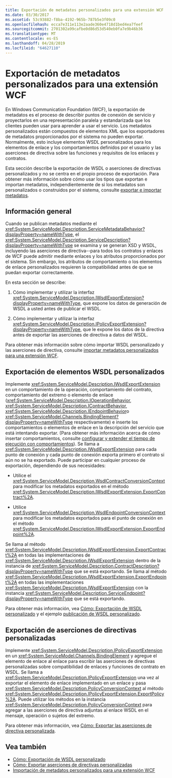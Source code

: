 ```yaml
---
title: Exportación de metadatos personalizados para una extensión WCF
ms.date: 03/30/2017
ms.assetid: 53c93882-f8ba-4192-965b-787b5e3f09c0
ms.openlocfilehash: ecca7e311e113e2aade360e4718d1bed4ea7feef
ms.sourcegitcommit: 2701302a99cafbe0d86d53d540eb0fa7e9b46b36
ms.translationtype: MT
ms.contentlocale: es-ES
ms.lasthandoff: 04/28/2019
ms.locfileid: "64627110"
---
```

# <a name="exporting-custom-metadata-for-a-wcf-extension"></a>Exportación de metadatos personalizados para una extensión WCF
En Windows Communication Foundation (WCF), la exportación de metadatos es el proceso de describir puntos de conexión de servicio y proyectarlos en una representación paralela y estandarizada que los clientes pueden usar para aprender a usar el servicio. Los metadatos personalizados están compuestos de elementos XML que los exportadores de metadatos proporcionados por el sistema no pueden exportar. Normalmente, esto incluye elementos WSDL personalizados para los elementos de enlace y los comportamientos definidos por el usuario y las aserciones de directiva sobre las funciones y requisitos de los enlaces y contratos.  
  
 Esta sección describe la exportación de WSDL o aserciones de directivas personalizados y no se centra en el propio proceso de exportación. Para obtener más información sobre cómo usar los tipos que exportan e importan metadatos, independientemente de si los metadatos son personalizados o construidos por el sistema, consulte [exportar e importar metadatos](../../../../docs/framework/wcf/feature-details/exporting-and-importing-metadata.md).  
  
## <a name="overview"></a>Información general  
 Cuando se publican metadatos mediante el <xref:System.ServiceModel.Description.ServiceMetadataBehavior?displayProperty=nameWithType>, el <xref:System.ServiceModel.Description.ServiceDescription?displayProperty=nameWithType> se examina y se generan XSD y WSDL, incluyendo las aserciones de directiva--para todos los contratos y enlaces de WCF puede admitir mediante enlaces y los atributos proporcionados por el sistema. Sin embargo, los atributos de comportamiento o los elementos de enlace personalizados requieren la compatibilidad antes de que se puedan exportar correctamente.  
  
 En esta sección se describe:  
  
1. Cómo implementar y utilizar la interfaz <xref:System.ServiceModel.Description.IWsdlExportExtension?displayProperty=nameWithType>, que expone los datos de generación de WSDL a usted antes de publicar el WSDL.  
  
2. Cómo implementar y utilizar la interfaz <xref:System.ServiceModel.Description.IPolicyExportExtension?displayProperty=nameWithType>, que le expone los datos de la directiva antes de exportar las aserciones de directiva a datos del WSDL.  
  
 Para obtener más información sobre cómo importar WSDL personalizado y las aserciones de directiva, consulte [importar metadatos personalizados para una extensión WCF](../../../../docs/framework/wcf/extending/importing-custom-metadata-for-a-wcf-extension.md).  
  
## <a name="exporting-custom-wsdl-elements"></a>Exportación de elementos WSDL personalizados  
 Implemente <xref:System.ServiceModel.Description.IWsdlExportExtension> en un comportamiento de la operación, comportamiento del contrato, comportamiento del extremo o elemento de enlace (<xref:System.ServiceModel.Description.IOperationBehavior>, <xref:System.ServiceModel.Description.IContractBehavior>, <xref:System.ServiceModel.Description.IEndpointBehavior>o <xref:System.ServiceModel.Channels.BindingElement?displayProperty=nameWithType> respectivamente) e inserte los comportamientos o elementos de enlace en la descripción del servicio que está intentando exportar. (Para obtener más información acerca de cómo insertar comportamientos, consulte [configurar y extender el tiempo de ejecución con comportamientos](../../../../docs/framework/wcf/extending/configuring-and-extending-the-runtime-with-behaviors.md)). Se llama a <xref:System.ServiceModel.Description.IWsdlExportExtension> para cada punto de conexión y cada punto de conexión exporta primero el contrato si aún no se ha exportado. Puede participar en cualquier proceso de exportación, dependiendo de sus necesidades:  
  
- Utilice el <xref:System.ServiceModel.Description.WsdlContractConversionContext> para modificar los metadatos exportados en el método <xref:System.ServiceModel.Description.IWsdlExportExtension.ExportContract%2A>.  
  
- Utilice <xref:System.ServiceModel.Description.WsdlEndpointConversionContext> para modificar los metadatos exportados para el punto de conexión en el método <xref:System.ServiceModel.Description.IWsdlExportExtension.ExportEndpoint%2A>.  
  
 Se llama al método <xref:System.ServiceModel.Description.IWsdlExportExtension.ExportContract%2A> en todas las implementaciones de <xref:System.ServiceModel.Description.IWsdlExportExtension> dentro de la instancia de  <xref:System.ServiceModel.Description.ContractDescription?displayProperty=nameWithType> que se está exportando.  Se llama al método <xref:System.ServiceModel.Description.IWsdlExportExtension.ExportEndpoint%2A> en todas las implementaciones <xref:System.ServiceModel.Description.IWsdlExportExtension> con la instancia <xref:System.ServiceModel.Description.ServiceEndpoint?displayProperty=nameWithType> que se está exportando.  
  
 Para obtener más información, vea [Cómo: Exportación de WSDL personalizado](../../../../docs/framework/wcf/extending/how-to-export-custom-wsdl.md) y el ejemplo [publicación de WSDL personalizado](../../../../docs/framework/wcf/samples/custom-wsdl-publication.md).  
  
## <a name="exporting-custom-policy-assertions"></a>Exportación de aserciones de directivas personalizadas  
 Implemente <xref:System.ServiceModel.Description.IPolicyExportExtension> en un <xref:System.ServiceModel.Channels.BindingElement> y agregue el elemento de enlace al enlace para escribir las aserciones de directivas personalizadas sobre compatibilidad de enlaces y funciones de contrato en WSDL. Se llama a <xref:System.ServiceModel.Description.IPolicyExportExtension> una vez al exportar el elemento de enlace implementado en un enlace y pasa <xref:System.ServiceModel.Description.PolicyConversionContext> al método <xref:System.ServiceModel.Description.IPolicyExportExtension.ExportPolicy%2A>. Puede utilizar los métodos en la instancia <xref:System.ServiceModel.Description.PolicyConversionContext> para agregar a las aserciones de directiva adjuntas al enlace WSDL en el mensaje, operación o sujetos del extremo.  
  
 Para obtener más información, vea [Cómo: Exportar las aserciones de directiva personalizada](../../../../docs/framework/wcf/extending/how-to-export-custom-policy-assertions.md).  
  
## <a name="see-also"></a>Vea también

- [Cómo: Exportación de WSDL personalizado](../../../../docs/framework/wcf/extending/how-to-export-custom-wsdl.md)
- [Cómo: Exportar aserciones de directivas personalizadas](../../../../docs/framework/wcf/extending/how-to-export-custom-policy-assertions.md)
- [Importación de metadatos personalizados para una extensión WCF](../../../../docs/framework/wcf/extending/importing-custom-metadata-for-a-wcf-extension.md)
